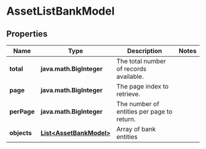 

# AssetListBankModel


## Properties

Name | Type | Description | Notes
------------ | ------------- | ------------- | -------------
**total** | **java.math.BigInteger** | The total number of records available. | 
**page** | **java.math.BigInteger** | The page index to retrieve. | 
**perPage** | **java.math.BigInteger** | The number of entities per page to return. | 
**objects** | [**List&lt;AssetBankModel&gt;**](AssetBankModel.md) | Array of bank entities | 



